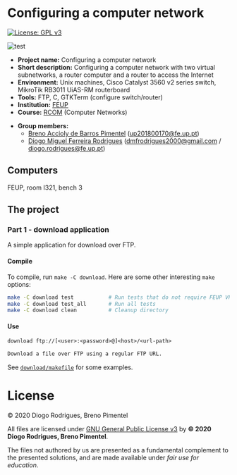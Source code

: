 <!--
Copyright (C) 2020 Diogo Rodrigues, Breno Pimentel
Distributed under the terms of the GNU General Public License, version 3
-->

# Configuring a computer network

[![License: GPL v3](https://img.shields.io/badge/License-GPLv3-blue.svg)](https://www.gnu.org/licenses/gpl-3.0)

![test](https://github.com/dmfrodrigues/feup-rcom-l2/workflows/test/badge.svg)

- **Project name:** Configuring a computer network
- **Short description:** Configuring a computer network with two virtual subnetworks, a router computer and a router to access the Internet
- **Environment:** Unix machines, Cisco Catalyst 3560 v2 series switch, MikroTik RB3011 UiAS-RM routerboard
- **Tools:** FTP, C, GTKTerm (configure switch/router)
- **Institution:** [FEUP](https://sigarra.up.pt/feup/en/web_page.Inicial)
- **Course:** [RCOM](https://sigarra.up.pt/feup/en/UCURR_GERAL.FICHA_UC_VIEW?pv_ocorrencia_id=459483) (Computer Networks)
<!-- - **Project grade:** ??.?/20.0 -->
- **Group members:**
    - [Breno Accioly de Barros Pimentel](https://github.com/BrenoAccioly) (<up201800170@fe.up.pt>)
    - [Diogo Miguel Ferreira Rodrigues](https://github.com/dmfrodrigues) (<dmfrodrigues2000@gmail.com> / <diogo.rodrigues@fe.up.pt>)

## Computers

FEUP, room I321, bench 3

## The project

### Part 1 - download application

A simple application for download over FTP.

#### Compile

To compile, run `make -C download`. Here are some other interesting `make` options:

```sh
make -C download test           # Run tests that do not require FEUP VPN
make -C download test_all       # Run all tests
make -C download clean          # Cleanup directory
```

#### Use

```txt
download ftp://[<user>:<password>@]<host>/<url-path>

Download a file over FTP using a regular FTP URL.
```

See [`download/makefile`](download/makefile) for some examples.

# License

© 2020 Diogo Rodrigues, Breno Pimentel

All files are licensed under [GNU General Public License v3](LICENSE) by **© 2020 Diogo Rodrigues, Breno Pimentel**. <!-- , to the exception of: -->
<!-- - all files inside directory `doc/guidelines`, which were authored by the lecturers; -->
<!-- - all files inside directory `doc/report` and all artifacts deriving from them, which are licensed under the [Creative Commons Attribution-NonCommercial-NoDerivatives 4.0 International](doc/report/LICENSE) public license. -->

The files not authored by us are presented as a fundamental complement to the presented solutions, and are made available under *fair use for education*.

